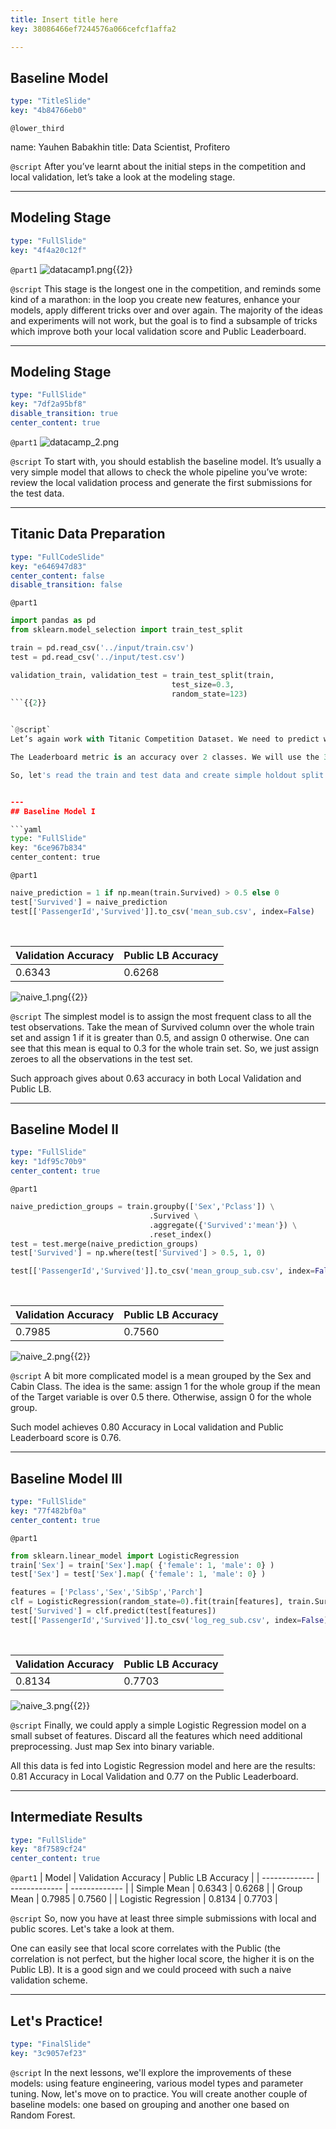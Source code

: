 ```yaml
---
title: Insert title here
key: 38086466ef7244576a066cefcf1affa2

---
```

## Baseline Model

```yaml
type: "TitleSlide"
key: "4b84766eb0"
```

`@lower_third`

name: Yauhen Babakhin
title: Data Scientist, Profitero


`@script`
After you’ve learnt about the initial steps in the competition and local validation, let’s take a look at the modeling stage.


---
## Modeling Stage

```yaml
type: "FullSlide"
key: "4f4a20c12f"
```

`@part1`
![datacamp1.png](https://assets.datacamp.com/production/repositories/4329/datasets/48424bc5f80d5feee925f4e1a04a22168ae16518/datacamp1.png){{2}}


`@script`
This stage is the longest one in the competition, and reminds some kind of a marathon: in the loop you create new features, enhance your models, apply different tricks over and over again.
The majority of the ideas and experiments will not work, but the goal is to find a subsample of tricks which improve both your local validation score and Public Leaderboard.


---
## Modeling Stage

```yaml
type: "FullSlide"
key: "7df2a95bf8"
disable_transition: true
center_content: true
```

`@part1`
![datacamp_2.png](https://assets.datacamp.com/production/repositories/4329/datasets/2472a62b6a648eb44e2200caf6087c78d9420abd/datacamp_2.png)


`@script`
To start with, you should establish the baseline model. It’s usually a very simple model that allows to check the whole pipeline you’ve wrote: review the local validation process and generate the first submissions for the test data.


---
## Titanic Data Preparation

```yaml
type: "FullCodeSlide"
key: "e646947d83"
center_content: false
disable_transition: false
```

`@part1`
```python
import pandas as pd
from sklearn.model_selection import train_test_split

train = pd.read_csv('../input/train.csv')
test = pd.read_csv('../input/test.csv')

validation_train, validation_test = train_test_split(train,
                                    test_size=0.3,
                                    random_state=123)
```{{2}}


`@script`
Let’s again work with Titanic Competition Dataset. We need to predict whether a passenger survived or not in the accident.

The Leaderboard metric is an accuracy over 2 classes. We will use the 30% holdout sample as a local validation.

So, let's read the train and test data and create simple holdout split using train_test_split function from scikit-learn.


---
## Baseline Model I

```yaml
type: "FullSlide"
key: "6ce967b834"
center_content: true
```

`@part1`
```python
naive_prediction = 1 if np.mean(train.Survived) > 0.5 else 0
test['Survived'] = naive_prediction
test[['PassengerId','Survived']].to_csv('mean_sub.csv', index=False)
```

&nbsp;

| Validation Accuracy  | Public LB Accuracy |
| ------------- | ------------- |
| 0.6343 | 0.6268 |{{2}}

![naive_1.png](https://assets.datacamp.com/production/repositories/4329/datasets/eeae640b9ca56ac4526d565e073a35c16d1ebefa/naive_1.png){{2}}


`@script`
The simplest model is to assign the most frequent class to all the test observations.
Take the mean of Survived column over the whole train set and assign 1 if it is greater than 0.5, and assign 0 otherwise.
One can see that this mean is equal to 0.3 for the whole train set. So, we just assign zeroes to all the observations in the test set.

Such approach gives about 0.63 accuracy in both Local Validation and Public LB.


---
## Baseline Model II

```yaml
type: "FullSlide"
key: "1df95c70b9"
center_content: true
```

`@part1`
```python
naive_prediction_groups = train.groupby(['Sex','Pclass']) \
                               .Survived \
                               .aggregate({'Survived':'mean'}) \
                               .reset_index()
test = test.merge(naive_prediction_groups)
test['Survived'] = np.where(test['Survived'] > 0.5, 1, 0)

test[['PassengerId','Survived']].to_csv('mean_group_sub.csv', index=False)
```

&nbsp;

| Validation Accuracy  | Public LB Accuracy |
| ------------- | ------------- |
| 0.7985 | 0.7560 |{{2}}


![naive_2.png](https://assets.datacamp.com/production/repositories/4329/datasets/88df24307e2c02169fd6e3133a12dc473abf71cc/naive_2.png){{2}}


`@script`
A bit more complicated model is a mean grouped by the Sex and Cabin Class. The idea is the same: assign 1 for the whole group if the mean of the Target variable is over 0.5 there. Otherwise, assign 0 for the whole group.

Such model achieves 0.80 Accuracy in Local validation and Public Leaderboard score is 0.76.


---
## Baseline Model III

```yaml
type: "FullSlide"
key: "77f482bf0a"
center_content: true
```

`@part1`
```python
from sklearn.linear_model import LogisticRegression
train['Sex'] = train['Sex'].map( {'female': 1, 'male': 0} )
test['Sex'] = test['Sex'].map( {'female': 1, 'male': 0} )

features = ['Pclass','Sex','SibSp','Parch']
clf = LogisticRegression(random_state=0).fit(train[features], train.Survived)
test['Survived'] = clf.predict(test[features])
test[['PassengerId','Survived']].to_csv('log_reg_sub.csv', index=False)
```
&nbsp;

| Validation Accuracy  | Public LB Accuracy |
| ------------- | ------------- |
| 0.8134 | 0.7703 |{{2}}

![naive_3.png](https://assets.datacamp.com/production/repositories/4329/datasets/f79756c168a15f059fa1512afacf16611f5bede0/naive_3.png){{2}}


`@script`
Finally, we could apply a simple Logistic Regression model on a small subset of features. Discard all the features which need additional preprocessing. Just map Sex into binary variable.

All this data is fed into Logistic Regression model and here are the results: 0.81 Accuracy in Local Validation and 0.77 on the Public Leaderboard.


---
## Intermediate Results

```yaml
type: "FullSlide"
key: "8f7589cf24"
center_content: true
```

`@part1`
| Model | Validation Accuracy  | Public LB Accuracy |
| ------------- | ------------- | ------------- |
| Simple Mean | 0.6343 | 0.6268 |
| Group Mean | 0.7985 | 0.7560 |
| Logistic Regression | 0.8134 | 0.7703 |


`@script`
So, now you have at least three simple submissions with local and public scores. Let's take a look at them.

One can easily see that local score correlates with the Public (the correlation is not perfect, but the higher local score, the higher it is on the Public LB). It is a good sign and we could proceed with such a naive validation scheme.


---
## Let's Practice!

```yaml
type: "FinalSlide"
key: "3c9057ef23"
```

`@script`
In the next lessons, we'll explore the improvements of these models: using feature engineering, various model types and parameter tuning.
Now, let's move on to practice. You will create another couple of baseline models: one based on grouping and another one based on Random Forest.


